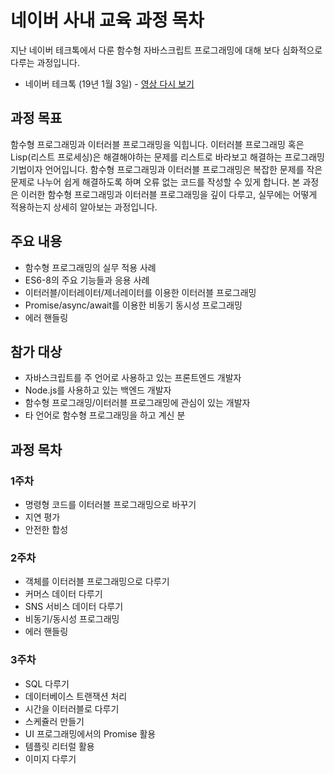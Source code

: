 # 네이버 사내 교육 과정 목차

지난 네이버 테크톡에서 다룬 함수형 자바스크립트 프로그래밍에 대해 보다 심화적으로 다루는 과정입니다.
 - 네이버 테크톡 (19년 1월 3일) - [영상 다시 보기](https://youtu.be/fWRMM6AaMMc)

## 과정 목표
함수형 프로그래밍과 이터러블 프로그래밍을 익힙니다. 이터러블 프로그래밍 혹은 Lisp(리스트 프로세싱)은 해결해야하는 문제를 리스트로 바라보고 해결하는 프로그래밍 기법이자 언어입니다. 함수형 프로그래밍과 이터러블 프로그래밍은 복잡한 문제를 작은 문제로 나누어 쉽게 해결하도록 하며 오류 없는 코드를 작성할 수 있게 합니다. 본 과정은 이러한 함수형 프로그래밍과 이터러블 프로그래밍을 깊이 다루고, 실무에는 어떻게 적용하는지 상세히 알아보는 과정입니다.

## 주요 내용
 - 함수형 프로그래밍의 실무 적용 사례
 - ES6-8의 주요 기능들과 응용 사례
 - 이터러블/이터레이터/제너레이터를 이용한 이터러블 프로그래밍
 - Promise/async/await를 이용한 비동기 동시성 프로그래밍
 - 에러 핸들링

## 참가 대상
 - 자바스크립트를 주 언어로 사용하고 있는 프론트엔드 개발자
 - Node.js를 사용하고 있는 백엔드 개발자
 - 함수형 프로그래밍/이터러블 프로그래밍에 관심이 있는 개발자
 - 타 언어로 함수형 프로그래밍을 하고 계신 분

## 과정 목차

### 1주차
 - 명령형 코드를 이터러블 프로그래밍으로 바꾸기
 - 지연 평가
 - 안전한 합성

### 2주차
 - 객체를 이터러블 프로그래밍으로 다루기
 - 커머스 데이터 다루기
 - SNS 서비스 데이터 다루기
 - 비동기/동시성 프로그래밍
 - 에러 핸들링

### 3주차
 - SQL 다루기
 - 데이터베이스 트랜잭션 처리
 - 시간을 이터러블로 다루기
 - 스케쥴러 만들기
 - UI 프로그래밍에서의 Promise 활용
 - 템플릿 리터럴 활용
 - 이미지 다루기
 